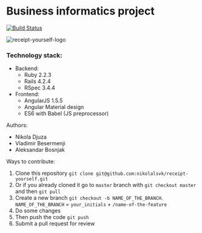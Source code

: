 # Business informatics project

[![Build Status](https://semaphoreci.com/api/v1/nikolalsvk/receipt-yourself/branches/master/badge.svg)](https://semaphoreci.com/nikolalsvk/receipt-yourself)

![receipt-yourself-logo](https://cloud.githubusercontent.com/assets/3028124/16456331/d30158b8-3e17-11e6-977f-ecb1c6021dad.png)

### Technology stack:

 - Backend:
   - Ruby 2.2.3
   - Rails 4.2.4
   - RSpec 3.4.4
 - Frontend:
   - AngularJS 1.5.5
   - Angular Material design
   - ES6 with Babel (JS preprocessor)

Authors:

 - Nikola Djuza
 - Vladimir Besermenji
 - Aleksandar Bosnjak

Ways to contribute:

1. Clone this repository `git clone git@github.com:nikolalsvk/receipt-yourself.git`
2. Or if you already cloned it go to `master` branch with `git checkout master` and then `git pull`
3. Create a new branch `git checkout -b NAME_OF_THE_BRANCH`.
   `NAME_OF_THE_BRANCH` = `your_initials` + `/name-of-the-feature`
4. Do some changes
5. Then push the code `git push`
6. Submit a pull request for review
